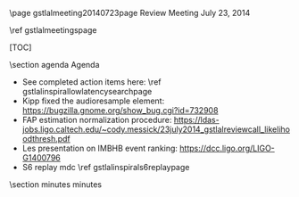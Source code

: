 \page gstlalmeeting20140723page Review Meeting July 23, 2014

\ref gstlalmeetingspage

[TOC]

\section agenda Agenda

- See completed action items here: \ref gstlalinspirallowlatencysearchpage 
- Kipp fixed the audioresample element: https://bugzilla.gnome.org/show_bug.cgi?id=732908
- FAP estimation normalization procedure: https://ldas-jobs.ligo.caltech.edu/~cody.messick/23july2014_gstlalreviewcall_likelihoodthresh.pdf 
- Les presentation on IMBHB event ranking: https://dcc.ligo.org/LIGO-G1400796
- S6 replay mdc \ref gstlalinspirals6replaypage 

\section minutes minutes

